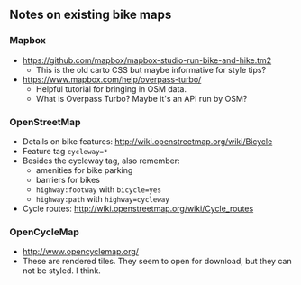 ## Notes on existing bike maps

### Mapbox

- https://github.com/mapbox/mapbox-studio-run-bike-and-hike.tm2
  - This is the old carto CSS but maybe informative for style tips?
- https://www.mapbox.com/help/overpass-turbo/
  - Helpful tutorial for bringing in OSM data.
  - What is Overpass Turbo? Maybe it's an API run by OSM?
  
### OpenStreetMap

- Details on bike features: http://wiki.openstreetmap.org/wiki/Bicycle
- Feature tag `cycleway=*`
- Besides the cycleway tag, also remember:
  - amenities for bike parking
  - barriers for bikes
  - `highway:footway` with `bicycle=yes`
  - `highway:path` with `highway=cycleway`
- Cycle routes: http://wiki.openstreetmap.org/wiki/Cycle_routes

### OpenCycleMap

- http://www.opencyclemap.org/
- These are rendered tiles. They seem to open for download, but they can not be styled. I think.
